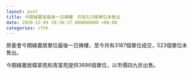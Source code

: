 ```yaml
---
layout: post
title: 今期綠置居最後一日揀樓　仍有523個單位未售出
date: 2020-12-09 20:38:37.000000000 +08:00
categories: rthk
---
```


房委會今期綠置居單位最後一日揀樓，至今共有3187個單位成交，523個單位未售出。

今期綠置居蝶翠苑和青富苑提供3696個單位，以市價四九折出售。

